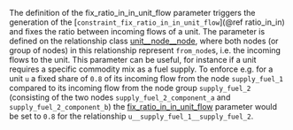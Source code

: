 The definition of the fix\_ratio\_in\_in\_unit\_flow parameter triggers the generation of the [`constraint_fix_ratio_in_in_unit_flow`](@ref ratio_in_in) and fixes the ratio between incoming flows of a unit. The parameter is defined on the relationship class [unit\_\_node\_\_node](@ref), where both nodes (or group of nodes) in this relationship represent `from_node`s, i.e. the incoming flows to the unit. This parameter can be useful, for instance if a unit requires a specific commodity mix as a fuel supply.
To enforce e.g. for a unit `u` a fixed share of `0.8` of its incoming flow from the node `supply_fuel_1` compared to its incoming flow from the node group `supply_fuel_2` (consisting of the two nodes `supply_fuel_2_component_a` and `supply_fuel_2_component_b`) the [fix\_ratio\_in\_in\_unit\_flow](@ref) parameter would be set to `0.8` for the relationship `u__supply_fuel_1__supply_fuel_2`.
